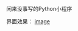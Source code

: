 闲来没事写的Python小程序

界面效果：
[image](https://github.com/QiaoKes/Campus-network-login-tool/blob/master/image/1.png)
